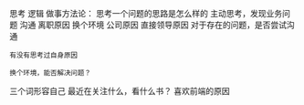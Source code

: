 思考 逻辑
   做事方法论：
   思考一个问题的思路是怎么样的
   主动思考，发现业务问题
沟通
    离职原因 换个环境 公司原因 直接领导原因
    对于存在的问题，是否尝试沟通

    有没有思考过自身原因

    换个环境，能否解决问题？


三个词形容自己
最近在关注什么，看什么书？
喜欢前端的原因
